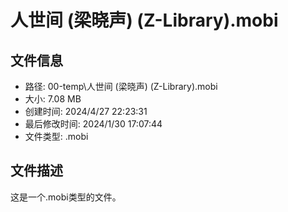 ﻿# 人世间 (梁晓声) (Z-Library).mobi

## 文件信息
- 路径: 00-temp\人世间 (梁晓声) (Z-Library).mobi
- 大小: 7.08 MB
- 创建时间: 2024/4/27 22:23:31
- 最后修改时间: 2024/1/30 17:07:44
- 文件类型: .mobi

## 文件描述
这是一个.mobi类型的文件。

